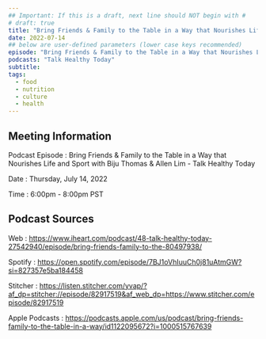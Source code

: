```yaml
---
## Important: If this is a draft, next line should NOT begin with #
# draft: true
title: "Bring Friends & Family to the Table in a Way that Nourishes Life and Sport with Biju Thomas & Allen Lim - Talk Healthy Today"
date: 2022-07-14
## below are user-defined parameters (lower case keys recommended)
episode: "Bring Friends & Family to the Table in a Way that Nourishes Life and Sport with Biju Thomas & Allen Lim"
podcasts: "Talk Healthy Today"
subtitle:
tags:
  - food
  - nutrition
  - culture
  - health
---
```


## Meeting Information

Podcast Episode
:   Bring Friends & Family to the Table in a Way that Nourishes Life and Sport with Biju Thomas & Allen Lim - Talk Healthy Today

Date
:   Thursday, July 14, 2022

Time
:   6:00pm - 8:00pm PST

## Podcast Sources

Web
:   https://www.iheart.com/podcast/48-talk-healthy-today-27542940/episode/bring-friends-family-to-the-80497938/

Spotify
:   https://open.spotify.com/episode/7BJ1oVhIuuCh0j81uAtmGW?si=827357e5ba184458

Stitcher
:   https://listen.stitcher.com/yvap/?af_dp=stitcher://episode/82917519&af_web_dp=https://www.stitcher.com/episode/82917519

Apple Podcasts
:   https://podcasts.apple.com/us/podcast/bring-friends-family-to-the-table-in-a-way/id1122095672?i=1000515767639

